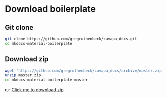 # Download boilerplate



## Git clone

```sh
git clone https://github.com/gregruthenbeck/cavapa_docs.git
cd mkdocs-material-boilerplate
```



## Download zip

```sh
wget 'https://github.com/gregruthenbeck/cavapa_docs/archive/master.zip'
unzip master.zip
cd mkdocs-material-boilerplate-master
```

👉 [Click me to download zip](https://github.com/gregruthenbeck/cavapa_docs/archive/master.zip)
